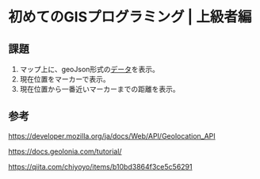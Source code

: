 # 初めてのGISプログラミング | 上級者編

## 課題

1. マップ上に、geoJson形式の[データ](https://github.com/naogify/sack-pre-event-demo01/blob/master/MODIS_C6_Russia_Asia_24h.geojson)を表示。
2. 現在位置をマーカーで表示。
3. 現在位置から一番近いマーカーまでの距離を表示。


## 参考
https://developer.mozilla.org/ja/docs/Web/API/Geolocation_API

https://docs.geolonia.com/tutorial/

https://qiita.com/chiyoyo/items/b10bd3864f3ce5c56291
